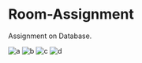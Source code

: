 # Room-Assignment
Assignment on Database.



![a](https://user-images.githubusercontent.com/46765590/120080435-c82b7380-c0b0-11eb-9f9b-a2b550538bd9.png)
![b](https://user-images.githubusercontent.com/46765590/120080437-c8c40a00-c0b0-11eb-97c9-17ca8cc95e1c.png)
![c](https://user-images.githubusercontent.com/46765590/120080438-c95ca080-c0b0-11eb-9c10-0282659a18e5.png)
![d](https://user-images.githubusercontent.com/46765590/120080433-c661b000-c0b0-11eb-9a0d-0fd64dc98491.png)
